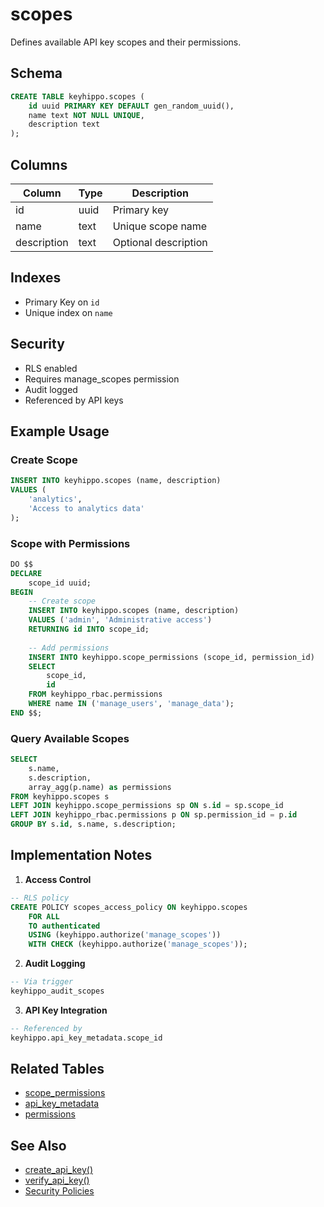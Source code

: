 # scopes

Defines available API key scopes and their permissions.

## Schema

```sql
CREATE TABLE keyhippo.scopes (
    id uuid PRIMARY KEY DEFAULT gen_random_uuid(),
    name text NOT NULL UNIQUE,
    description text
);
```

## Columns

| Column | Type | Description |
|--------|------|-------------|
| id | uuid | Primary key |
| name | text | Unique scope name |
| description | text | Optional description |

## Indexes

- Primary Key on `id`
- Unique index on `name`

## Security

- RLS enabled
- Requires manage_scopes permission
- Audit logged
- Referenced by API keys

## Example Usage

### Create Scope
```sql
INSERT INTO keyhippo.scopes (name, description)
VALUES (
    'analytics',
    'Access to analytics data'
);
```

### Scope with Permissions
```sql
DO $$
DECLARE
    scope_id uuid;
BEGIN
    -- Create scope
    INSERT INTO keyhippo.scopes (name, description)
    VALUES ('admin', 'Administrative access')
    RETURNING id INTO scope_id;
    
    -- Add permissions
    INSERT INTO keyhippo.scope_permissions (scope_id, permission_id)
    SELECT 
        scope_id,
        id
    FROM keyhippo_rbac.permissions
    WHERE name IN ('manage_users', 'manage_data');
END $$;
```

### Query Available Scopes
```sql
SELECT 
    s.name,
    s.description,
    array_agg(p.name) as permissions
FROM keyhippo.scopes s
LEFT JOIN keyhippo.scope_permissions sp ON s.id = sp.scope_id
LEFT JOIN keyhippo_rbac.permissions p ON sp.permission_id = p.id
GROUP BY s.id, s.name, s.description;
```

## Implementation Notes

1. **Access Control**
```sql
-- RLS policy
CREATE POLICY scopes_access_policy ON keyhippo.scopes
    FOR ALL
    TO authenticated
    USING (keyhippo.authorize('manage_scopes'))
    WITH CHECK (keyhippo.authorize('manage_scopes'));
```

2. **Audit Logging**
```sql
-- Via trigger
keyhippo_audit_scopes
```

3. **API Key Integration**
```sql
-- Referenced by
keyhippo.api_key_metadata.scope_id
```

## Related Tables

- [scope_permissions](scope_permissions.md)
- [api_key_metadata](api_key_metadata.md)
- [permissions](permissions.md)

## See Also

- [create_api_key()](../functions/create_api_key.md)
- [verify_api_key()](../functions/verify_api_key.md)
- [Security Policies](../security/rls_policies.md)